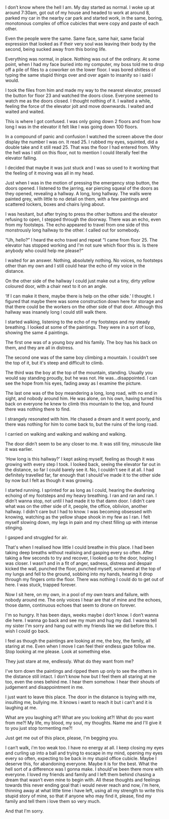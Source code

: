 I don’t know where the hell I am. My day started as normal. I woke up at around 7:30am, got out of my house and headed to work at around 8, parked my car in the nearby car park and started work, in the same, boring, monotonous complex of office cubicles that were copy and paste of each other. 

Even the people were the same. Same face, same hair, same facial expression that looked as if their very soul was leaving their body by the second, being sucked away from this boring life. 

Everything was normal, in place. Nothing was out of the ordinary. At some point, when I had my face buried into my computer, my boss told me to drop off a pile of files to a coworker on the lower floor. I was bored shitless of typing the same stupid things over and over again to insanity so i said i would. 

I took the files from him and made my way to the nearest elevator, pressed the button for floor 23 and watched the doors close. Everyone seemed to watch me as the doors closed. I thought nothing of it. I waited a while, feeling the force of the elevator jolt and move downwards. I waited and waited and waited. 

This is where I got confused. I was only going down 2 floors and from how long I was in the elevator it felt like I was going down 100 floors. 

In a compound of panic and confusion I watched the screen above the door display the number I was on. It read 25. I rubbed my eyes, squinted, did a double take and it still read 25. That was the floor I had entered from. Why the hell was I still on this floor, not to mention I could literally feel the elevator falling. 

I decided that maybe it was just stuck and I was so used to it working that the feeling of it moving was all in my head. 

Just when I was in the motion of pressing the emergency stop button, the doors opened. I listened to the jarring, ear piercing squeal of the doors as they opened, revealing a hallway. A long, long hallway. The walls were painted grey, with little to no detail on them, with a few paintings and scattered lockers, boxes and chairs lying about. 

I was hesitant, but after trying to press the other buttons and the elevator refusing to open, I stepped through the doorway. There was an echo, even from my footsteps. The echo appeared to travel from one side of this monstrously long hallway to the other. I called out for somebody.

“Uh, hello?” I heard the echo travel and repeat “I came from floor 25. The elevator has stopped working and I'm not sure which floor this is. Is there anybody who could help me please?” 

I waited for an answer. Nothing, absolutely nothing. No voices, no footsteps other than my own and I still could hear the echo of my voice in the distance. 

On the other side of the hallway I could just make out a tiny, dirty yellow coloured door, with a chair next to it on an angle. 

‘If I can make it there, maybe there is help on the other side.’ I thought. I figured that maybe there was some construction down here for storage and that there could be the workers on the other side of that door. Although this hallway was insanely long I could still walk there. 

I started walking, listening to the echo of my footsteps and my steady breathing. I looked at some of the paintings. They were in a sort of loop, showing the same 4 paintings. 

The first one was of a young boy and his family. The boy has his back on them, and they are all in distress. 

The second one was of the same boy climbing a mountain. I couldn’t see the top of it, but it's steep and difficult to climb. 

The third was the boy at the top of the mountain, standing. Usually you would say standing proudly, but he was not. He was…disappointed. I can see the hope from his eyes, fading away as I examine the picture. 

The last one was of the boy meandering a long, long road, with no end in sight, and nobody around him. He was alone, on his own, having turned his back on everyone he knew to climb this mountain to the top, and found there was nothing there to find. 

I strangely resonated with him. He chased a dream and it went poorly, and there was nothing for him to come back to, but the ruins of the long road.

I carried on walking and walking and walking and walking. 

The door didn’t seem to be any closer to me. It was still tiny, minuscule like it was earlier. 

‘How long is this hallway?’ I kept asking myself, feeling as though it was growing with every step I took. I looked back, seeing the elevator far out in the distance, so far I could barely see it. No, I couldn't see it at all. I had definitely travelled far, far enough that I should've made it to the other side by now but I felt as though it was growing. 

I started running. I sprinted for as long as I could, hearing the deafening echoing of my footsteps and my heavy breathing. I ran and ran and ran. I didn’t wanna stop, not until I had made it to that damn door. I didn't care what was on the other side of it, people, the office, oblivion, another hallway. I didn't care but I had to know. I was becoming obsessed with knowing, watching as the yellow shape shook in my few as I ran. I felt myself slowing down, my legs in pain and my chest filling up with intense stinging. 

I gasped and struggled for air. 

That's when I realised how little I could breathe in this place. I had been taking deep breaths without realising and gasping every so often. After taking a few seconds to try and recover, I looked up to the door, hoping I was closer. I wasn’t and in a fit of anger, sadness, distress and despair kicked the wall, punched the floor, punched myself, screamed at the top of my lungs and fell to the ground, sobbing into my hands, hearing it drop through my fingers onto the floor. There was nothing I could do to get out of here. I was stuck, trapped forever. 

Now I sit here, on my own, in a pool of my own tears and failure, with nobody around me. The only voices I hear are that of mine and the echoes, those damn, continuous echoes that seem to drone on forever. 

I'm so hungry. It has been days, weeks maybe i don’t know. I don’t wanna die here. I wanna go back and see my mum and hug my dad. I wanna tell my sister I'm sorry and hang out with my friends like we did before this. I wish I could go back. 

I feel as though the paintings are looking at me, the boy, the family, all staring at me. Even when I move I can feel their endless gaze follow me. Stop looking at me please. Look at something else. 

They just stare at me, endlessly. What do they want from me?

I've torn down the paintings and ripped them up only to see the others in the distance still intact. I don’t know how but I feel them all staring at me too, even the ones behind me. I hear them somehow. I hear their shouts of judgement and disappointment in me. 

I just want to leave this place. The door in the distance is toying with me, insulting me, bullying me. It knows i want to reach it but i can’t and it is laughing at me. 

What are you laughing at?! What are you looking at?! What do you want from me?! My life, my blood, my soul, my thoughts. Name me and I'll give it to you just stop tormenting me?!

Just get me out of this place, please, I'm begging you. 

I can’t walk, i'm too weak too. I have no energy at all. I keep closing my eyes and curling up into a ball and trying to escape in my mind, opening my eyes every so often, expecting to be back in my stupid office cubicle. Maybe I deserve this, for abandoning everyone. Maybe it is for the best. What the hell sort of a difference was I gonna make. I should’ve been there more with everyone. I loved my friends and family and I left them behind chasing a dream that wasn’t even mine to begin with. All these thoughts and feelings towards this never ending goal that i would never reach and now, i'm here, thinning away at what little time i have left, using all my strength to write this stupid story of mine, so that if anyone who may find it, please, find my family and tell them i love them so very much.

And that I'm sorry.
